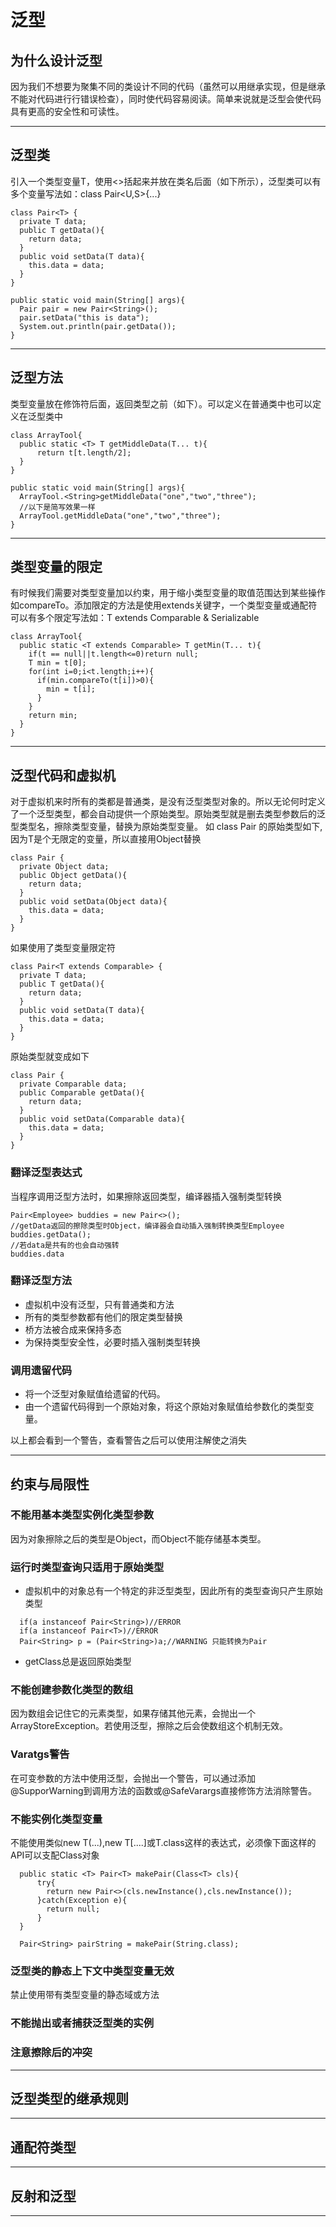 # 泛型
## 为什么设计泛型
因为我们不想要为聚集不同的类设计不同的代码（虽然可以用继承实现，但是继承不能对代码进行行错误检查），同时使代码容易阅读。简单来说就是泛型会使代码具有更高的安全性和可读性。

----

## 泛型类
引入一个类型变量T，使用<>括起来并放在类名后面（如下所示），泛型类可以有多个变量写法如：class Pair<U,S>{...}
```
class Pair<T> {
  private T data;
  public T getData(){
    return data;
  }
  public void setData(T data){
    this.data = data;
  }
}

public static void main(String[] args){
  Pair pair = new Pair<String>();
  pair.setData("this is data");
  System.out.println(pair.getData());
}
```

----

## 泛型方法
类型变量放在修饰符后面，返回类型之前（如下）。可以定义在普通类中也可以定义在泛型类中
```
class ArrayTool{
  public static <T> T getMiddleData(T... t){
      return t[t.length/2];
  }
}

public static void main(String[] args){
  ArrayTool.<String>getMiddleData("one","two","three");
  //以下是简写效果一样
  ArrayTool.getMiddleData("one","two","three");
}
```

----

## 类型变量的限定
有时候我们需要对类型变量加以约束，用于缩小类型变量的取值范围达到某些操作如compareTo。添加限定的方法是使用extends关键字，一个类型变量或通配符可以有多个限定写法如：T extends Comparable & Serializable
```
class ArrayTool{
  public static <T extends Comparable> T getMin(T... t){
    if(t == null||t.length<=0)return null;
    T min = t[0];
    for(int i=0;i<t.length;i++){
      if(min.compareTo(t[i])>0){
        min = t[i];
      }
    }
    return min;
  }
}
```

----

## 泛型代码和虚拟机
对于虚拟机来时所有的类都是普通类，是没有泛型类型对象的。所以无论何时定义了一个泛型类型，都会自动提供一个原始类型。原始类型就是删去类型参数后的泛型类型名，擦除类型变量，替换为原始类型变量。
如 class Pair<T> 的原始类型如下,因为T是个无限定的变量，所以直接用Object替换
```
class Pair {
  private Object data;
  public Object getData(){
    return data;
  }
  public void setData(Object data){
    this.data = data;
  }
}
```
如果使用了类型变量限定符
```
class Pair<T extends Comparable> {
  private T data;
  public T getData(){
    return data;
  }
  public void setData(T data){
    this.data = data;
  }
}
```
原始类型就变成如下
```
class Pair {
  private Comparable data;
  public Comparable getData(){
    return data;
  }
  public void setData(Comparable data){
    this.data = data;
  }
}
```

### 翻译泛型表达式
当程序调用泛型方法时，如果擦除返回类型，编译器插入强制类型转换
```
Pair<Employee> buddies = new Pair<>();
//getData返回的擦除类型时Object，编译器会自动插入强制转换类型Employee
buddies.getData();
//若data是共有的也会自动强转
buddies.data
```

### 翻译泛型方法
* 虚拟机中没有泛型，只有普通类和方法  
* 所有的类型参数都有他们的限定类型替换
* 桥方法被合成来保持多态
* 为保持类型安全性，必要时插入强制类型转换

### 调用遗留代码
* 将一个泛型对象赋值给遗留的代码。
* 由一个遗留代码得到一个原始对象，将这个原始对象赋值给参数化的类型变量。  

以上都会看到一个警告，查看警告之后可以使用注解使之消失

----

## 约束与局限性
### 不能用基本类型实例化类型参数
  因为对象擦除之后的类型是Object，而Object不能存储基本类型。

### 运行时类型查询只适用于原始类型
  * 虚拟机中的对象总有一个特定的非泛型类型，因此所有的类型查询只产生原始类型
  ```
    if(a instanceof Pair<String>)//ERROR
    if(a instanceof Pair<T>)//ERROR
    Pair<String> p = (Pair<String>)a;//WARNING 只能转换为Pair
  ```
  * getClass总是返回原始类型

### 不能创建参数化类型的数组
  因为数组会记住它的元素类型，如果存储其他元素，会抛出一个ArrayStoreException。若使用泛型，擦除之后会使数组这个机制无效。

### Varatgs警告
  在可变参数的方法中使用泛型，会抛出一个警告，可以通过添加@SupporWarning到调用方法的函数或@SafeVarargs直接修饰方法消除警告。

### 不能实例化类型变量
  不能使用类似new T(...),new T[....]或T.class这样的表达式，必须像下面这样的API可以支配Class对象
  ```
    public static <T> Pair<T> makePair(Class<T> cls){
        try{
          return new Pair<>(cls.newInstance(),cls.newInstance());
        }catch(Exception e){
          return null;
        }
    }

    Pair<String> pairString = makePair(String.class);
  ```

### 泛型类的静态上下文中类型变量无效

禁止使用带有类型变量的静态域或方法

### 不能抛出或者捕获泛型类的实例

### 注意擦除后的冲突

----

## 泛型类型的继承规则

----

## 通配符类型

----

## 反射和泛型

----

